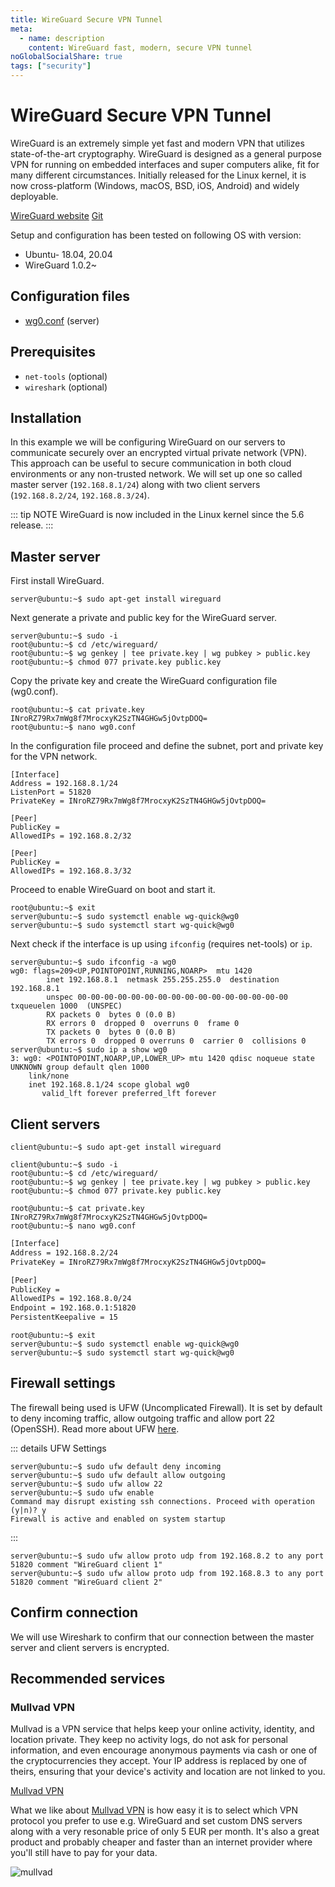 ```yaml
---
title: WireGuard Secure VPN Tunnel
meta:
  - name: description
    content: WireGuard fast, modern, secure VPN tunnel
noGlobalSocialShare: true
tags: ["security"]
---
```


# WireGuard Secure VPN Tunnel

<TagLinks />

WireGuard is an extremely simple yet fast and modern VPN that utilizes state-of-the-art cryptography. WireGuard is designed as a general purpose VPN for running on embedded interfaces and super computers alike, fit for many different circumstances. Initially released for the Linux kernel, it is now cross-platform (Windows, macOS, BSD, iOS, Android) and widely deployable.

[WireGuard website](https://www.wireguard.com/) [Git](https://www.wireguard.com/repositories/)

Setup and configuration has been tested on following OS with version:

* Ubuntu- 18.04, 20.04
* WireGuard 1.0.2~

## Configuration files

* [wg0.conf](https://github.com/libellux/Libellux-Up-and-Running/blob/master/docs/wireguard/config/wg0.conf_server) (server)

## Prerequisites

* `net-tools` (optional)
* `wireshark` (optional)

## Installation

In this example we will be configuring WireGuard on our servers to communicate securely over an encrypted virtual private network (VPN). This approach can be useful to secure communication in both cloud environments or any non-trusted network. We will set up one so called master server (`192.168.8.1/24`) along with two client servers (`192.168.8.2/24`, `192.168.8.3/24`).

::: tip NOTE
WireGuard is now included in the Linux kernel since the 5.6 release.
:::

## Master server

First install WireGuard.

```
server@ubuntu:~$ sudo apt-get install wireguard
```

Next generate a private and public key for the WireGuard server.

```{3}
server@ubuntu:~$ sudo -i
root@ubuntu:~$ cd /etc/wireguard/
root@ubuntu:~$ wg genkey | tee private.key | wg pubkey > public.key
root@ubuntu:~$ chmod 077 private.key public.key
```

Copy the private key and create the WireGuard configuration file (wg0.conf).

```{2}
root@ubuntu:~$ cat private.key
INroRZ79Rx7mWg8f7MrocxyK2SzTN4GHGw5jOvtpDOQ=
root@ubuntu:~$ nano wg0.conf
```

In the configuration file proceed and define the subnet, port and private key for the VPN network.

```bash{2,3,4}
[Interface]
Address = 192.168.8.1/24
ListenPort = 51820
PrivateKey = INroRZ79Rx7mWg8f7MrocxyK2SzTN4GHGw5jOvtpDOQ=

[Peer]
PublicKey = 
AllowedIPs = 192.168.8.2/32

[Peer]
PublicKey = 
AllowedIPs = 192.168.8.3/32
```

Proceed to enable WireGuard on boot and start it.

```
root@ubuntu:~$ exit
server@ubuntu:~$ sudo systemctl enable wg-quick@wg0
server@ubuntu:~$ sudo systemctl start wg-quick@wg0
```

Next check if the interface is up using `ifconfig` (requires net-tools) or `ip`.

```{1,2,9,10}
server@ubuntu:~$ sudo ifconfig -a wg0
wg0: flags=209<UP,POINTOPOINT,RUNNING,NOARP>  mtu 1420
        inet 192.168.8.1  netmask 255.255.255.0  destination 192.168.8.1
        unspec 00-00-00-00-00-00-00-00-00-00-00-00-00-00-00-00  txqueuelen 1000  (UNSPEC)
        RX packets 0  bytes 0 (0.0 B)
        RX errors 0  dropped 0  overruns 0  frame 0
        TX packets 0  bytes 0 (0.0 B)
        TX errors 0  dropped 0 overruns 0  carrier 0  collisions 0
server@ubuntu:~$ sudo ip a show wg0
3: wg0: <POINTOPOINT,NOARP,UP,LOWER_UP> mtu 1420 qdisc noqueue state UNKNOWN group default qlen 1000
    link/none
    inet 192.168.8.1/24 scope global wg0
       valid_lft forever preferred_lft forever
```

## Client servers

```
client@ubuntu:~$ sudo apt-get install wireguard
```

```
client@ubuntu:~$ sudo -i
root@ubuntu:~$ cd /etc/wireguard/
root@ubuntu:~$ wg genkey | tee private.key | wg pubkey > public.key
root@ubuntu:~$ chmod 077 private.key public.key
```

```{2}
root@ubuntu:~$ cat private.key
INroRZ79Rx7mWg8f7MrocxyK2SzTN4GHGw5jOvtpDOQ=
root@ubuntu:~$ nano wg0.conf
```

```bash
[Interface]
Address = 192.168.8.2/24
PrivateKey = INroRZ79Rx7mWg8f7MrocxyK2SzTN4GHGw5jOvtpDOQ=

[Peer]
PublicKey = 
AllowedIPs = 192.168.8.0/24
Endpoint = 192.168.0.1:51820
PersistentKeepalive = 15
```

```
root@ubuntu:~$ exit
server@ubuntu:~$ sudo systemctl enable wg-quick@wg0
server@ubuntu:~$ sudo systemctl start wg-quick@wg0
```

## Firewall settings

The firewall being used is UFW (Uncomplicated Firewall). It is set by default to deny incoming traffic, allow outgoing traffic and allow port 22 (OpenSSH). Read more about UFW [here](https://help.ubuntu.com/community/UFW).

::: details UFW Settings
```console
server@ubuntu:~$ sudo ufw default deny incoming
server@ubuntu:~$ sudo ufw default allow outgoing
server@ubuntu:~$ sudo ufw allow 22
server@ubuntu:~$ sudo ufw enable
Command may disrupt existing ssh connections. Proceed with operation (y|n)? y
Firewall is active and enabled on system startup
```
:::

```console
server@ubuntu:~$ sudo ufw allow proto udp from 192.168.8.2 to any port 51820 comment "WireGuard client 1"
server@ubuntu:~$ sudo ufw allow proto udp from 192.168.8.3 to any port 51820 comment "WireGuard client 2"
```

## Confirm connection

We will use Wireshark to confirm that our connection between the master server and client servers is encrypted.

## Recommended services <Badge text="non-sponsored" type="default"/>

### Mullvad VPN <Badge text="non-affiliate" type="default"/>

Mullvad is a VPN service that helps keep your online activity, identity, and location private. They keep no activity logs, do not ask for personal information, and even encourage anonymous payments via cash or one of the cryptocurrencies they accept. Your IP address is replaced by one of theirs, ensuring that your device's activity and location are not linked to you. 

[Mullvad VPN](https://mullvad.net/en/)

What we like about [Mullvad VPN](https://mullvad.net/en/) is how easy it is to select which VPN protocol you prefer to use e.g. WireGuard and set custom DNS servers along with a very resonable price of only 5 EUR per month. It's also a great product and probably cheaper and faster than an internet provider where you'll still have to pay for your data.

<img class="zoom-custom-imgs" :src="('/img/wireguard/mullvad.png')" alt="mullvad">

<social-share />

